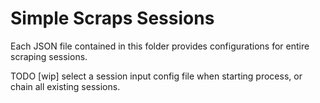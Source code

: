 # Simple Scraps Sessions

Each JSON file contained in this folder provides configurations for entire scraping sessions.

TODO [wip] select a session input config file when starting process, or chain all existing sessions.
